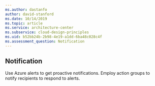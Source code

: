 ```yaml
---
ms.author: dastanfo
author: david-stanford
ms.date: 10/14/2019
ms.topic: article
ms.service: architecture-center
ms.subservice: cloud-design-principles
ms.uid: b52bb24b-2b98-4e19-a1dd-6ba48c028c4f
ms.assessment_question: Notification
---
```

## Notification

Use Azure alerts to get proactive notifications. Employ action groups to notify recipients to respond to alerts.
